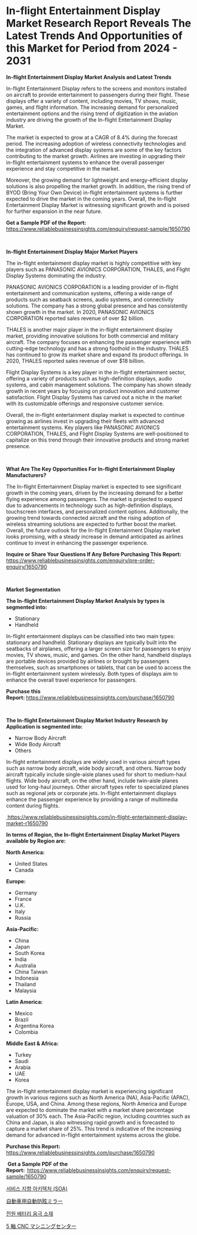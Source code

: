<p><h1>In-flight Entertainment Display Market Research Report Reveals The Latest Trends And Opportunities of this Market for Period from 2024 - 2031</h1></p><p><strong>In-flight Entertainment Display Market Analysis and Latest Trends</strong></p>
<p><p>In-flight Entertainment Display refers to the screens and monitors installed on aircraft to provide entertainment to passengers during their flight. These displays offer a variety of content, including movies, TV shows, music, games, and flight information. The increasing demand for personalized entertainment options and the rising trend of digitization in the aviation industry are driving the growth of the In-flight Entertainment Display Market.</p><p>The market is expected to grow at a CAGR of 8.4% during the forecast period. The increasing adoption of wireless connectivity technologies and the integration of advanced display systems are some of the key factors contributing to the market growth. Airlines are investing in upgrading their in-flight entertainment systems to enhance the overall passenger experience and stay competitive in the market.</p><p>Moreover, the growing demand for lightweight and energy-efficient display solutions is also propelling the market growth. In addition, the rising trend of BYOD (Bring Your Own Device) in-flight entertainment systems is further expected to drive the market in the coming years. Overall, the In-flight Entertainment Display Market is witnessing significant growth and is poised for further expansion in the near future.</p></p>
<p><strong>Get a Sample PDF of the Report:&nbsp;</strong> <a href="https://www.reliablebusinessinsights.com/enquiry/request-sample/1650790">https://www.reliablebusinessinsights.com/enquiry/request-sample/1650790</a></p>
<p>&nbsp;</p>
<p><strong>In-flight Entertainment Display Major Market Players</strong></p>
<p><p>The in-flight entertainment display market is highly competitive with key players such as PANASONIC AVIONICS CORPORATION, THALES, and Flight Display Systems dominating the industry. </p><p>PANASONIC AVIONICS CORPORATION is a leading provider of in-flight entertainment and communication systems, offering a wide range of products such as seatback screens, audio systems, and connectivity solutions. The company has a strong global presence and has consistently shown growth in the market. In 2020, PANASONIC AVIONICS CORPORATION reported sales revenue of over $2 billion.</p><p>THALES is another major player in the in-flight entertainment display market, providing innovative solutions for both commercial and military aircraft. The company focuses on enhancing the passenger experience with cutting-edge technology and has a strong foothold in the industry. THALES has continued to grow its market share and expand its product offerings. In 2020, THALES reported sales revenue of over $18 billion.</p><p>Flight Display Systems is a key player in the in-flight entertainment sector, offering a variety of products such as high-definition displays, audio systems, and cabin management solutions. The company has shown steady growth in recent years by focusing on product innovation and customer satisfaction. Flight Display Systems has carved out a niche in the market with its customizable offerings and responsive customer service.</p><p>Overall, the in-flight entertainment display market is expected to continue growing as airlines invest in upgrading their fleets with advanced entertainment systems. Key players like PANASONIC AVIONICS CORPORATION, THALES, and Flight Display Systems are well-positioned to capitalize on this trend through their innovative products and strong market presence.</p></p>
<p>&nbsp;</p>
<p><strong>What Are The Key Opportunities For In-flight Entertainment Display Manufacturers?</strong></p>
<p><p>The In-flight Entertainment Display market is expected to see significant growth in the coming years, driven by the increasing demand for a better flying experience among passengers. The market is projected to expand due to advancements in technology such as high-definition displays, touchscreen interfaces, and personalized content options. Additionally, the growing trend towards connected aircraft and the rising adoption of wireless streaming solutions are expected to further boost the market. Overall, the future outlook for the In-flight Entertainment Display market looks promising, with a steady increase in demand anticipated as airlines continue to invest in enhancing the passenger experience.</p></p>
<p><strong>Inquire or Share Your Questions If Any Before Purchasing This Report:</strong> <a href="https://www.reliablebusinessinsights.com/enquiry/pre-order-enquiry/1650790">https://www.reliablebusinessinsights.com/enquiry/pre-order-enquiry/1650790</a></p>
<p>&nbsp;</p>
<p><strong>Market Segmentation</strong></p>
<p><strong>The In-flight Entertainment Display Market Analysis by types is segmented into:</strong></p>
<p><ul><li>Stationary</li><li>Handheld</li></ul></p>
<p><p>In-flight entertainment displays can be classified into two main types: stationary and handheld. Stationary displays are typically built into the seatbacks of airplanes, offering a larger screen size for passengers to enjoy movies, TV shows, music, and games. On the other hand, handheld displays are portable devices provided by airlines or brought by passengers themselves, such as smartphones or tablets, that can be used to access the in-flight entertainment system wirelessly. Both types of displays aim to enhance the overall travel experience for passengers.</p></p>
<p><strong>Purchase this Report:&nbsp;</strong><a href="https://www.reliablebusinessinsights.com/purchase/1650790">https://www.reliablebusinessinsights.com/purchase/1650790</a></p>
<p>&nbsp;</p>
<p><strong>The In-flight Entertainment Display Market Industry Research by Application is segmented into:</strong></p>
<p><ul><li>Narrow Body Aircraft</li><li>Wide Body Aircraft</li><li>Others</li></ul></p>
<p><p>In-flight entertainment displays are widely used in various aircraft types such as narrow body aircraft, wide body aircraft, and others. Narrow body aircraft typically include single-aisle planes used for short to medium-haul flights. Wide body aircraft, on the other hand, include twin-aisle planes used for long-haul journeys. Other aircraft types refer to specialized planes such as regional jets or corporate jets. In-flight entertainment displays enhance the passenger experience by providing a range of multimedia content during flights.</p></p>
<p><a href="https://www.reliablebusinessinsights.com/in-flight-entertainment-display-market-r1650790">&nbsp;https://www.reliablebusinessinsights.com/in-flight-entertainment-display-market-r1650790</a></p>
<p><strong>In terms of Region, the In-flight Entertainment Display Market Players available by Region are:</strong></p>
<p>
    <p> <strong> North America: </strong>
        <ul>
            <li>United States</li>
            <li>Canada</li>
        </ul>
        </p> 
    <p> <strong> Europe: </strong>
        <ul>
            <li>Germany</li>
            <li>France</li>
            <li>U.K.</li>
            <li>Italy</li>
            <li>Russia</li>
        </ul>
        </p> 
    <p> <strong> Asia-Pacific: </strong>
        <ul>
            <li>China</li>
            <li>Japan</li>
            <li>South Korea</li>
            <li>India</li>
            <li>Australia</li>
            <li>China Taiwan</li>
            <li>Indonesia</li>
            <li>Thailand</li>
            <li>Malaysia</li>
        </ul>
        </p> 
    <p> <strong> Latin America: </strong>
        <ul>
            <li>Mexico</li>
            <li>Brazil</li>
            <li>Argentina Korea</li>
            <li>Colombia</li>
        </ul>
        </p> 
    <p> <strong> Middle East & Africa: </strong>
        <ul>
            <li>Turkey</li>
            <li>Saudi</li>
            <li>Arabia</li>
            <li>UAE</li>
            <li>Korea</li>
        </ul>
    </p>
    </p>
<p><p>The in-flight entertainment display market is experiencing significant growth in various regions such as North America (NA), Asia-Pacific (APAC), Europe, USA, and China. Among these regions, North America and Europe are expected to dominate the market with a market share percentage valuation of 30% each. The Asia-Pacific region, including countries such as China and Japan, is also witnessing rapid growth and is forecasted to capture a market share of 25%. This trend is indicative of the increasing demand for advanced in-flight entertainment systems across the globe.</p></p>
<p><strong>Purchase this Report: </strong><a href="https://www.reliablebusinessinsights.com/purchase/1650790">https://www.reliablebusinessinsights.com/purchase/1650790</a></p>
<p>&nbsp;<strong>Get a Sample PDF of the Report:&nbsp;&nbsp;</strong><a href="https://www.reliablebusinessinsights.com/enquiry/request-sample/1650790">https://www.reliablebusinessinsights.com/enquiry/request-sample/1650790</a></p>
<p><strong></strong></p>
<p><p><a href="https://github.com/Tristiarton768456/Market-Research-Report-List-2/blob/main/454572886119.md">서비스 지향 아키텍처 (SOA)</a></p><p><a href="https://github.com/qwpelcjko9242629/Market-Research-Report-List-2/blob/main/325906894485.md">自動車用自動防眩ミラー</a></p><p><a href="https://github.com/novabrown3/Market-Research-Report-List-1/blob/main/548845386120.md">전원 배터리 음극 소재</a></p><p><a href="https://github.com/AhmadMann1950/Market-Research-Report-List-1/blob/main/848192194484.md">5 軸 CNC マシニングセンター</a></p></p>